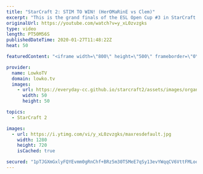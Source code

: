 ```yaml
---
title: "StarCraft 2: STIM TO WIN! (HerOMaRinE vs Clem)"
excerpt: "This is the grand finals of the ESL Open Cup #3 in StarCraft 2. In this best-of-5 series we see HerOMaRinE taking on Clem in Terran versus Terran. While we start off with an amazing macro game between two top level European progamers, the maps that follow show the variety in build orders and strategies,"
originalUrl: https://youtube.com/watch?v=y_xL0zvzgks
type: video
length: PT50M56S
publishedDateTime: 2020-01-27T11:48:22Z
heat: 50

featuredContent: "<iframe width=\"800\" height=\"500\" frameborder=\"0\" src=\"https://www.youtube.com/embed/y_xL0zvzgks\" allow=\"accelerometer; autoplay; encrypted-media; gyroscope; picture-in-picture\" allowfullscreen></iframe>"

provider:
  name: LowkoTV
  domain: lowko.tv
  images:
    - url: https://everyday-cc.github.io/starcraft2/assets/images/organizations/lowko.tv-50x50.jpg
      width: 50
      height: 50

topics:
  - StarCraft 2

images:
  - url: https://i.ytimg.com/vi/y_xL0zvzgks/maxresdefault.jpg
    width: 1280
    height: 720
    isCached: true

secured: "1pTJGXmGxlyFQYEvmm0gRnChf+BRz5m30T5MeE7qSy13evYWqqCV6VttFMLoolLfXf3t3U5LFyFy/wlebo5AkeCeeKeo2sb39vvqbqBIL5ZqXFIv7doLPmayn/YtQ1m8sUvDP7SfzWk061Ggu69zAXfABya2FWbT7P7sVNXbqbIf7FzZFoljW/nFfZumzsDwMtzrWHLNkhuRLtBPQB1uIp8aIqQZf9TxwQCw0iz1DcPXJl89RsmXdHwTZSMlmMA0cftj6vSozbYx6EejHbU0dHQmGurBhtff0UL2DcpNDTmKAjApWE4h8VBX2Sh2mGslvknbTo548kTiX0kqeQcndwCgqVRj3WI9rf3IVji9r3J3jk8BPqlsmjKS1PyqPfU9YfvAhM9cUu1ji0ZGU8kRIvVhk2nHxrnsM+0OxDpuQOZ+naFw0WnNKzWN41zc72o7;Bta5FARCh6JRI22ryJcEVA=="
---
```



